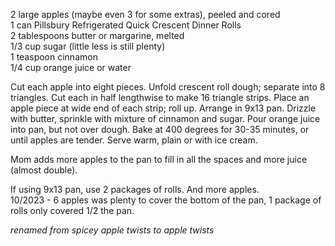 ---
---

2 large apples (maybe even 3 for some extras), peeled and cored  
1 can Pillsbury Refrigerated Quick Crescent Dinner Rolls  
2 tablespoons butter or margarine, melted  
1/3 cup sugar  (little less is still plenty)  
1 teaspoon cinnamon  
1/4 cup orange juice or water  

Cut each apple into eight pieces. Unfold crescent roll dough; separate into 8 triangles. Cut each 
in half lengthwise to make 16 triangle strips. Place an apple piece at wide end of each strip; roll 
up. Arrange in 9x13 pan. Drizzle with butter, sprinkle with mixture of cinnamon and 
sugar. Pour orange juice into pan, but not over dough. Bake at 400 degrees for 30-35 minutes, 
or until apples are tender. Serve warm, plain or with ice cream. 

Mom adds more apples to the pan to fill in all the spaces and more juice (almost double).

If using 9x13 pan, use 2 packages of rolls. And more apples.  
10/2023 - 6 apples was plenty to cover the bottom of the pan, 1 package of rolls only covered 1/2 the pan. 

*renamed from spicey apple twists to apple twists*
